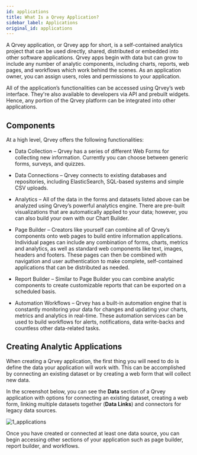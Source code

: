 ```yaml
---
id: applications
title: What Is a Qrvey Application?
sidebar_label: Applications
original_id: applications
---
```

<div style={{textAlign: "justify"}}>

A Qrvey application, or Qrvey app for short, is a self-contained analytics project that can be used  directly, shared, distributed or embedded into other software applications.  Qrvey apps begin with data but can grow to include any number of analytic components, including charts, reports, web pages, and workflows which work behind the scenes. As an application owner, you can assign users, roles and permissions to your application.

All of the application’s functionalities can be accessed using Qrvey’s web interface. They're also available to developers via API and prebuilt widgets. Hence, any portion of the Qrvey platform can be integrated into other applications.

## Components

At a high level, Qrvey offers the following functionalities:

-   Data Collection – Qrvey has a series of different Web Forms for collecting new information. Currently you can choose between generic forms, surveys, and quizzes.

-   Data Connections – Qrvey connects to existing databases and repositories, including ElasticSearch, SQL-based systems and simple CSV uploads.

-   Analytics – All of the data in the forms and datasets listed above can be analyzed using Qrvey’s powerful analytics engine. There are pre-built visualizations that are automatically applied to your data; however, you can also build your own with our Chart Builder.

-   Page Builder – Creators like yourself can combine all of Qrvey’s components onto web pages to build entire information applications. Individual pages can include any combination of forms, charts, metrics and analytics, as well as standard web components like text, images, headers and footers. These pages can then be combined with navigation and user authentication to make complete, self-contained applications that can be distributed as needed.

-   Report Builder – Similar to Page Builder you can combine analytic components to create customizable reports that can be exported on a scheduled basis.

-   Automation Workflows – Qrvey has a built-in automation engine that is constantly monitoring your data for changes and updating your charts, metrics and analytics in real-time. These automation services can be used to build workflows for alerts, notifications, data write-backs and countless other data-related tasks.

## Creating Analytic Applications

When creating a Qrvey application, the first thing you will need to do is define the data your application will work with. This can be accomplished by connecting an existing dataset or by creating a web form that will collect new data.  

In the screenshot below, you can see the **Data** section of a Qrvey application with options for connecting an existing dataset, creating a web form, linking multiple datasets together (**Data Links**) and connectors for legacy data sources. 

![1_applications](https://s3.amazonaws.com/cdn.qrvey.com/documentation_assets/ui-docs/basics/3.4_applications/1_applications.png#thumbnail)

Once you have created or connected at least one data source, you can begin accessing other sections of your application such as page builder, report builder, and workflows.
</div>